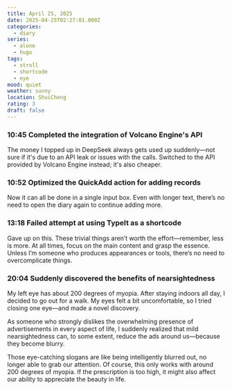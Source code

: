 ```yaml
---
title: April 25, 2025
date: 2025-04-25T02:27:01.000Z
categories:
  - diary
series:
  - alone
  - hugo
tags:
  - stroll
  - shortcode
  - eye
mood: quiet
weather: sunny
location: ShuiCheng
rating: 3
draft: false
---
```


### 10:45 Completed the integration of Volcano Engine's API  

The money I topped up in DeepSeek always gets used up suddenly—not sure if it's due to an API leak or issues with the calls. Switched to the API provided by Volcano Engine instead; it's also cheaper.  

### 10:52 Optimized the QuickAdd action for adding records  

Now it can all be done in a single input box. Even with longer text, there’s no need to open the diary again to continue adding more.  

### 13:18 Failed attempt at using TypeIt as a shortcode  

Gave up on this. These trivial things aren’t worth the effort—remember, less is more. At all times, focus on the main content and grasp the essence. Unless I’m someone who produces appearances or tools, there’s no need to overcomplicate things.  

### 20:04 Suddenly discovered the benefits of nearsightedness  

My left eye has about 200 degrees of myopia. After staying indoors all day, I decided to go out for a walk. My eyes felt a bit uncomfortable, so I tried closing one eye—and made a novel discovery.  

As someone who strongly dislikes the overwhelming presence of advertisements in every aspect of life, I suddenly realized that mild nearsightedness can, to some extent, reduce the ads around us—because they become blurry.  

Those eye-catching slogans are like being intelligently blurred out, no longer able to grab our attention. Of course, this only works with around 200 degrees of myopia. If the prescription is too high, it might also affect our ability to appreciate the beauty in life. 
